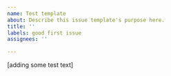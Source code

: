 ```yaml
---
name: Test template
about: Describe this issue template's purpose here.
title: ''
labels: good first issue
assignees: ''

---
```


[adding some test text]
